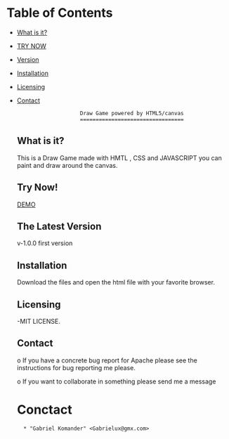 # Table of Contents

* [What is it?](#What)
* [TRY NOW](#try)
* [Version](#Version)
* [Installation](#Installation)
* [Licensing](#Licensing)
* [Contact](#Contacts)


                          Draw Game powered by HTML5/canvas
                          =================================

  What is it?
  -----------
  This is a Draw Game made with HMTL , CSS and JAVASCRIPT
  you can paint and draw around the canvas.

  Try Now!
  -----------
  [DEMO]()

  The Latest Version
  ------------------
  v-1.0.0 first version

  Installation
  -----------

  Download the files and open the html file with your favorite browser.

  Licensing
  ---------

  -MIT LICENSE.

  Contact
  --------

     o If you have a concrete bug report for Apache please see the instructions
       for bug reporting me please.

     o If you want to collaborate in something please send me a message 

     # <a name="Contacts"></a>Conctact
		* "Gabriel Komander" <Gabrielux@gmx.com>
